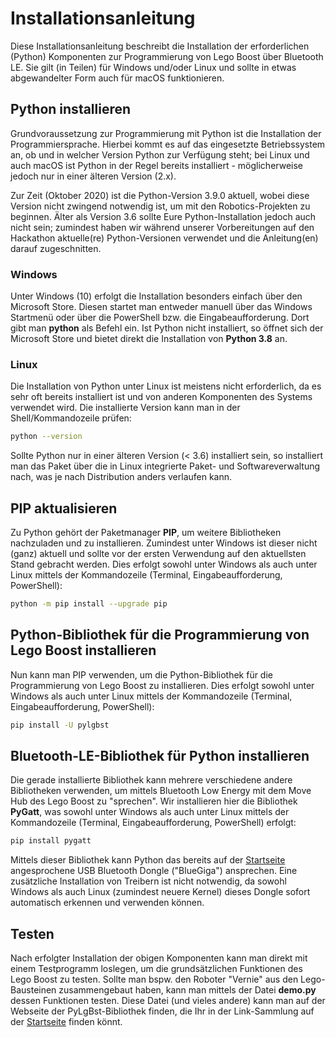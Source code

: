 # Installationsanleitung
Diese Installationsanleitung beschreibt die Installation der erforderlichen (Python) Komponenten zur Programmierung von Lego Boost über Bluetooth LE. Sie gilt (in Teilen) für Windows und/oder Linux und sollte in etwas abgewandelter Form auch für macOS funktionieren.
## Python installieren
Grundvoraussetzung zur Programmierung mit Python ist die Installation der Programmiersprache. Hierbei kommt es auf das eingesetzte Betriebssystem an, ob und in welcher Version Python zur Verfügung steht; bei Linux und auch macOS ist Python in der Regel bereits installiert - möglicherweise jedoch nur in einer älteren Version (2.x).

Zur Zeit (Oktober 2020) ist die Python-Version 3.9.0 aktuell, wobei diese Version nicht zwingend notwendig ist, um mit den Robotics-Projekten zu beginnen. Älter als Version 3.6 sollte Eure Python-Installation jedoch auch nicht sein; zumindest haben wir während unserer Vorbereitungen auf den Hackathon aktuelle(re) Python-Versionen verwendet und die Anleitung(en) darauf zugeschnitten.
### Windows
Unter Windows (10) erfolgt die Installation besonders einfach über den Microsoft Store. Diesen startet man entweder manuell über das Windows Startmenü oder über die PowerShell bzw. die Eingabeaufforderung. Dort gibt man **python** als Befehl ein. Ist Python nicht installiert, so öffnet sich der Microsoft Store und bietet direkt die Installation von **Python 3.8** an.
### Linux
Die Installation von Python unter Linux ist meistens nicht erforderlich, da es sehr oft bereits installiert ist und von anderen Komponenten des Systems verwendet wird. Die installierte Version kann man in der Shell/Kommandozeile prüfen:
```bash
python --version
```
Sollte Python nur in einer älteren Version (< 3.6) installiert sein, so installiert man das Paket über die in Linux integrierte Paket- und Softwareverwaltung nach, was je nach Distribution anders verlaufen kann.
## PIP aktualisieren
Zu Python gehört der Paketmanager **PIP**, um weitere Bibliotheken nachzuladen und zu installieren. Zumindest unter Windows ist dieser nicht (ganz) aktuell und sollte vor der ersten Verwendung auf den aktuellsten Stand gebracht werden. Dies erfolgt sowohl unter Windows als auch unter Linux mittels der Kommandozeile (Terminal, Eingabeaufforderung, PowerShell):
```bash
python -m pip install --upgrade pip
```
## Python-Bibliothek für die Programmierung von Lego Boost installieren
Nun kann man PIP verwenden, um die Python-Bibliothek für die Programmierung von Lego Boost zu installieren. Dies erfolgt sowohl unter Windows als auch unter Linux mittels der Kommandozeile (Terminal, Eingabeaufforderung, PowerShell):
```bash
pip install -U pylgbst
```
## Bluetooth-LE-Bibliothek für Python installieren
Die gerade installierte Bibliothek kann mehrere verschiedene andere Bibliotheken verwenden, um mittels Bluetooth Low Energy mit dem Move Hub des Lego Boost zu "sprechen". Wir installieren hier die Bibliothek **PyGatt**, was sowohl unter Windows als auch unter Linux mittels der Kommandozeile (Terminal, Eingabeaufforderung, PowerShell) erfolgt:
```bash
pip install pygatt
```
Mittels dieser Bibliothek kann Python das bereits auf der [Startseite](README.md) angesprochene USB Bluetooth Dongle ("BlueGiga") ansprechen. Eine zusätzliche Installation von Treibern ist nicht notwendig, da sowohl Windows als auch Linux (zumindest neuere Kernel) dieses Dongle sofort automatisch erkennen und verwenden können.

## Testen
Nach erfolgter Installation der obigen Komponenten kann man direkt mit einem Testprogramm loslegen, um die grundsätzlichen Funktionen des Lego Boost zu testen. Sollte man bspw. den Roboter "Vernie" aus den Lego-Bausteinen zusammengebaut haben, kann man mittels der Datei **demo.py** dessen Funktionen testen. Diese Datei (und vieles andere) kann man auf der Webseite der PyLgBst-Bibliothek finden, die Ihr in der Link-Sammlung auf der [Startseite](README.md) finden könnt.